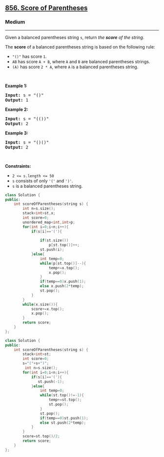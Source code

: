 <h2><a href="https://leetcode.com/problems/score-of-parentheses/">856. Score of Parentheses</a></h2><h3>Medium</h3><hr><div><p>Given a balanced parentheses string <code>s</code>, return <em>the <strong>score</strong> of the string</em>.</p>

<p>The <strong>score</strong> of a balanced parentheses string is based on the following rule:</p>

<ul>
	<li><code>"()"</code> has score <code>1</code>.</li>
	<li><code>AB</code> has score <code>A + B</code>, where <code>A</code> and <code>B</code> are balanced parentheses strings.</li>
	<li><code>(A)</code> has score <code>2 * A</code>, where <code>A</code> is a balanced parentheses string.</li>
</ul>

<p>&nbsp;</p>
<p><strong>Example 1:</strong></p>

<pre><strong>Input:</strong> s = "()"
<strong>Output:</strong> 1
</pre>

<p><strong>Example 2:</strong></p>

<pre><strong>Input:</strong> s = "(())"
<strong>Output:</strong> 2
</pre>

<p><strong>Example 3:</strong></p>

<pre><strong>Input:</strong> s = "()()"
<strong>Output:</strong> 2
</pre>

<p>&nbsp;</p>
<p><strong>Constraints:</strong></p>

<ul>
	<li><code>2 &lt;= s.length &lt;= 50</code></li>
	<li><code>s</code> consists of only <code>'('</code> and <code>')'</code>.</li>
	<li><code>s</code> is a balanced parentheses string.</li>
</ul>
</div>

``` cpp
class Solution {
public:
    int scoreOfParentheses(string s) {
        int n=s.size();
        stack<int>st,x;
        int score=0;
        unordered_map<int,int>p;
        for(int i=0;i<n;i++){
            if(s[i]=='('){
               
                if(st.size())
                    p[st.top()]++;
                st.push(i);
            }else{
                int temp=0;
                while(p[st.top()]--){
                    temp+=x.top();
                    x.pop();
                }
                if(temp==0)x.push(1);
                else x.push(2*temp);
                st.pop();
            }
        }
        while(x.size()){
            score+=x.top();
            x.pop();
        }
        return score;
    }
};
```

``` cpp
class Solution {
public:
    int scoreOfParentheses(string s) {
        stack<int>st;
        int score=0;
        s="("+s+")";
         int n=s.size();
        for(int i=0;i<n;i++){
            if(s[i]=='('){
               st.push(-1);
            }else{
                int temp=0;
                while(st.top()!=-1){
                    temp+=st.top();
                    st.pop();
                }
                st.pop();
                if(temp==0)st.push(1);
                else st.push(2*temp);
            }
        }
        score=st.top()/2;
        return score;
    }
};
```
